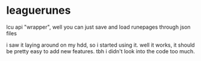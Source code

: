 # leaguerunes
lcu api "wrapper", well you can just save and load runepages through json files

i saw it laying around on my hdd, so i started using it. well it works, it should be pretty easy to add new features.
tbh i didn't look into the code too much.
